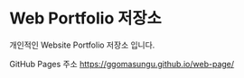 # Web Portfolio 저장소

개인적인 Website Portfolio 저장소 입니다.

GitHub Pages 주소 https://ggomasungu.github.io/web-page/
